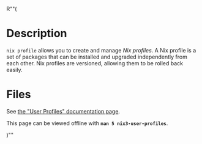 R""(

# Description

`nix profile` allows you to create and manage *Nix profiles*. A Nix
profile is a set of packages that can be installed and upgraded
independently from each other. Nix profiles are versioned, allowing
them to be rolled back easily.

# Files

See [the "User Profiles" documentation page](@docroot@/command-ref/files/user-profiles.md).

This page can be viewed offline with **`man 5 nix3-user-profiles`**.

)""
